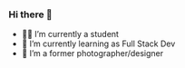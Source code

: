 ### Hi there 👋

- 👩‍🎓 I’m currently a student
- 🌱 I’m currently learning as Full Stack Dev
- 🎨 I’m a former photographer/designer

